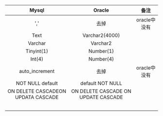 





|               Mysql                |               Oracle                |     备注     |
| :--------------------------------: | :---------------------------------: | :----------: |
|                ','                 |                去掉                 | oracle中没有 |
|                Text                |           Varchar2(4000)            |              |
|              Varchar               |              Varchar2               |              |
|             Tinyint(1)             |              Number(1)              |              |
|               Int(4)               |              Number(4)              |              |
|           auto_increment           |                去掉                 | oracle中没有 |
|          NOT NULL default          |          default NOT NULL           |              |
| ON DELETE CASCADEON UPDATA CASCADE | ON DELETE CASCADE ON UPDATE CASCADE |              |
|                                    |                                     |              |
|                                    |                                     |              |
|                                    |                                     |              |
|                                    |                                     |              |
|                                    |                                     |              |

